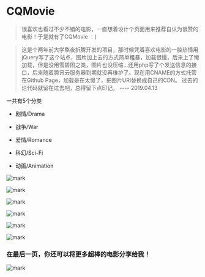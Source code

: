 # CQMovie

> 很喜欢也看过不少不错的电影，一直想着设计个页面用来推荐自认为很赞的电影！于是就有了CQMovie  ：)

> 这是个两年前大学熬夜折腾开发的项目，那时候凭着喜欢电影的一腔热情用jQuery写了这个站点，图片加上去的方式简单粗暴，加载很慢，后来上了懒加载，但是没用雪碧图之类，图片也没压缩...还用php写了个发送信息的接口，后来随着腾讯云服务器到期就没再维护了。现在用CNAME的方式托管在Github Page，加载是在太慢了，把图片URl替换成自己的CDN。
> 过去的烂代码就留在过去吧，总得留下点印记。
> ---- 2019.04.13

一共有5个分类

- 剧情/Drama

- 战争/War

- 爱情/Romance

- 科幻/Sci-Fi

- 动画/Animation

![mark](http://static.simmzl.cn/blog/171023/KG2G0Gldc3.png?imageslim)

![mark](http://static.simmzl.cn/blog/171023/LDligcdik7.png?imageslim)

![mark](http://static.simmzl.cn/blog/180105/CKJ79c9dAg.png?imageslim)

![mark](http://static.simmzl.cn/blog/171023/EF33e8Ebj7.png?imageslim)

![mark](http://static.simmzl.cn/blog/171023/23f9543EiH.png?imageslim)

![mark](http://static.simmzl.cn/blog/171023/gElDlGIK9A.png?imageslim)


### 在最后一页，你还可以将更多超棒的电影分享给我！

![mark](http://static.simmzl.cn/blog/171023/e3hCH2bc22.png?imageslim)
